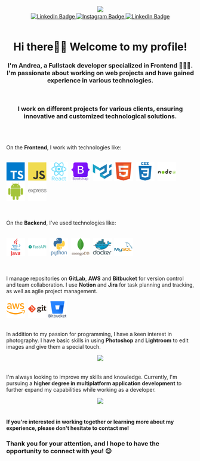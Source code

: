 <div id="header" align="center">
  <img src="https://media.giphy.com/media/y93slPbDMdeXJQONHa/giphy.gif" width="200"/>
</div>

<div id="badges" align="center">
  <a href="https://www.linkedin.com/in/andrea-galicia/">
    <img src="https://img.shields.io/badge/LinkedIn-blue?style=for-the-badge&logo=linkedin&logoColor=white" alt="LinkedIn Badge"/>
  </a>
  <a href="https://www.instagram.com/aboutandreashinee/">
   <img src="https://img.shields.io/badge/Instagram-pink?style=for-the-badge&logo=instagram&logoColor=purple" alt="Instagram Badge"/>
  </a>
  <a href="mailto:qndreashinee@gmail.com">
  <img src="https://img.shields.io/badge/Gmail-white?style=for-the-badge&logo=gmail&logoColor=red" alt="LinkedIn Badge"/>
    </a>
</div>
  
<br>
<div align="center" color="white">
<h1>Hi there👋🏻 Welcome to my profile!</h1>
<h3>I'm Andrea, a Fullstack developer specialized in Frontend 👩🏻‍💻. I'm passionate about working on web projects and have gained experience in various technologies.</h3>
<br>
<h3>I work on different projects for various clients, ensuring innovative and customized technological solutions. </h3>
<br>
<br>
</div>


On the **Frontend**, I work with technologies like:
<br>
<br>

<div>
  <img src="https://github.com/devicons/devicon/blob/master/icons/typescript/typescript-original.svg" title="Typescript" alt="Typescript"  width="50" height="50"/>&nbsp;
  <img src="https://github.com/devicons/devicon/blob/master/icons/javascript/javascript-original.svg" title="JavaScript" alt="JavaScript"  width="50" height="50"/>&nbsp;
  <img src="https://github.com/devicons/devicon/blob/master/icons/react/react-original-wordmark.svg" title="React" alt="React"  width="50" height="50"/>&nbsp;
  <img src="https://github.com/devicons/devicon/blob/master/icons/bootstrap/bootstrap-original-wordmark.svg" title="Boostrap" alt="Boostrap"  width="50" height="50"/>&nbsp;
  <img src="https://github.com/devicons/devicon/blob/master/icons/materialui/materialui-original.svg" title="Material UI" alt="Material UI" width="50" height="50"/>&nbsp;
  <img src="https://github.com/devicons/devicon/blob/master/icons/html5/html5-original.svg" title="HTML5" alt="HTML"  width="50" height="50"/>&nbsp;
  <img src="https://github.com/devicons/devicon/blob/master/icons/css3/css3-plain-wordmark.svg"  title="CSS3" alt="CSS"  width="50" height="50"/>&nbsp;
  <img src="https://github.com/devicons/devicon/blob/master/icons/nodejs/nodejs-original-wordmark.svg" title="NodeJS" alt="NodeJS"  width="50" height="50"/>&nbsp;
  <img src="https://github.com/devicons/devicon/blob/master/icons/android/android-original.svg" title="Android" alt="Android"  width="50" height="50"/>&nbsp;
  <img src="https://github.com/devicons/devicon/blob/master/icons/express/express-original-wordmark.svg" title="Express" alt="Express"  width="50" height="50"/>&nbsp;
  <br>
  <br>
  <br>
</div>

On the **Backend**, I've used technologies like:
<br>
<br>

<div>
  <img src="https://github.com/devicons/devicon/blob/master/icons/java/java-original-wordmark.svg" title="Java" alt="Java" width="50" height="50"/>&nbsp;
  <img src="https://github.com/devicons/devicon/blob/master/icons/fastapi/fastapi-original-wordmark.svg" title="FastAPI" alt="FastAPI" width="50" height="50"/>&nbsp;
  <img src="https://github.com/devicons/devicon/blob/master/icons/python/python-original-wordmark.svg" title="Phyton" alt="Phython"  width="50" height="50"/>&nbsp;
  <img src="https://github.com/devicons/devicon/blob/master/icons/mongodb/mongodb-original-wordmark.svg" title="MongoDB" alt="MongoDB"  width="50" height="50"/>&nbsp;
  <img src="https://github.com/devicons/devicon/blob/master/icons/docker/docker-original-wordmark.svg" title="Docker" alt="Docker"  width="50" height="50"/>&nbsp;
  <img src="https://github.com/devicons/devicon/blob/master/icons/mysql/mysql-original-wordmark.svg" title="MySQL"  alt="MySQL"  width="50" height="50"/>&nbsp;
  <br>
  <br>
  <br>
</div>

I manage repositories on **GitLab**, **AWS** and **Bitbucket** for version control and team collaboration. I use **Notion** and **Jira** for task planning and tracking, as well as agile project management.
<div>
  <img src="https://github.com/devicons/devicon/blob/master/icons/amazonwebservices/amazonwebservices-plain-wordmark.svg" title="AWS" alt="AWS"  width="50" height="50"/>&nbsp;
  <img src="https://github.com/devicons/devicon/blob/master/icons/git/git-original-wordmark.svg" title="Git" alt="Git"  width="50" height="50"/>
  <img src="https://github.com/devicons/devicon/blob/master/icons/bitbucket/bitbucket-original-wordmark.svg" title="Bitbucket" alt="Bitbucket"  width="50" height="50"/>&nbsp;
</div>


<br>

In addition to my passion for programming, I have a keen interest in photography. I have basic skills in using **Photoshop** and **Lightroom** to edit images and give them a special touch.
<br>

<div align="center">
  <img src="https://media.giphy.com/media/A1oBMukTqFfkoY1HiH/giphy.gif" width="200"/>
</div>
<br>

I'm always looking to improve my skills and knowledge. Currently, I'm pursuing a **higher degree in multiplatform application development** to further expand my capabilities while working as a developer.
<br>
<div align="center">
  <img src="https://media.giphy.com/media/WRQBXSCnEFJIuxktnw/giphy.gif" width="200"/>
</div>

<br>


<h4>If you're interested in working together or learning more about my experience, please don't hesitate to contact me! 

<br>
<h3>Thank you for your attention, and I hope to have the opportunity to connect with you! 😊 </h3>






<!--
**andreashinee/andreashinee** is a ✨ _special_ ✨ repository because its `README.md` (this file) appears on your GitHub profile.

Here are some ideas to get you started:

- 🔭 I’m currently working on ...
- 🌱 I’m currently learning ...
- 👯 I’m looking to collaborate on ...
- 🤔 I’m looking for help with ...
- 💬 Ask me about ...
- 📫 How to reach me: ...
- 😄 Pronouns: ...
- ⚡ Fun fact: ...
-->
